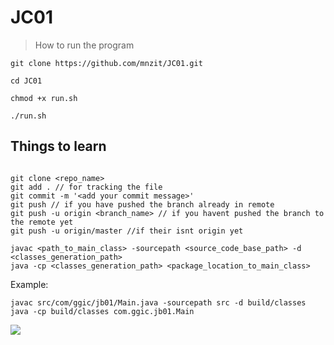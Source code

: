 # JC01

> How to run the program

```
git clone https://github.com/mnzit/JC01.git
```
```
cd JC01
```
```
chmod +x run.sh
```
```
./run.sh
```

## Things to learn
```

git clone <repo_name>
git add . // for tracking the file
git commit -m '<add your commit message>'
git push // if you have pushed the branch already in remote
git push -u origin <branch_name> // if you havent pushed the branch to the remote yet
git push -u origin/master //if their isnt origin yet
```

```
javac <path_to_main_class> -sourcepath <source_code_base_path> -d <classes_generation_path>
java -cp <classes_generation_path> <package_location_to_main_class>
```
Example: 
```
javac src/com/ggic/jb01/Main.java -sourcepath src -d build/classes
java -cp build/classes com.ggic.jb01.Main
```

[![](https://opencollective.com/html-react-parser/contributors.svg?width=890&button=false)](https://github.com/remarkablemark/html-react-parser/graphs/contributors)

